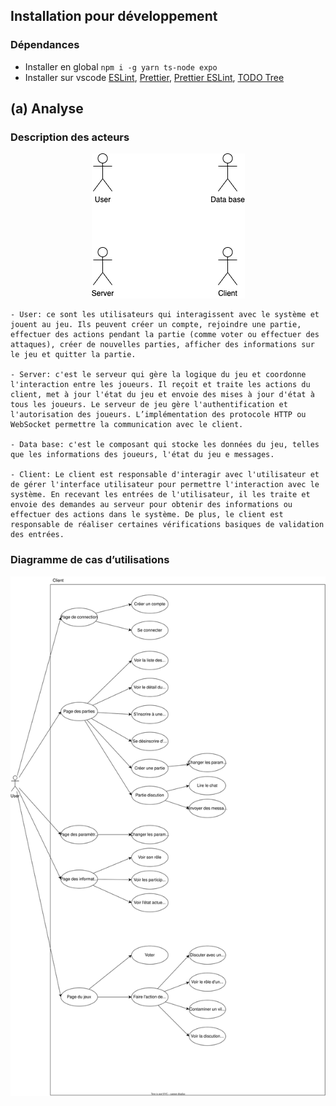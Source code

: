 ## Installation pour développement

### Dépendances

- Installer en global `npm i -g yarn ts-node expo`
- Installer sur vscode [ESLint](https://marketplace.visualstudio.com/items?itemName=dbaeumer.vscode-eslint), [Prettier](https://marketplace.visualstudio.com/items?itemName=esbenp.prettier-vscode), [Prettier ESLint](https://marketplace.visualstudio.com/items?itemName=rvest.vs-code-prettier-eslint), [TODO Tree](https://marketplace.visualstudio.com/items?itemName=Gruntfuggly.todo-tree)


## (a) Analyse 

### Description des acteurs
    
<center>
    <img src="documentation/acteurs.png">
</center>

    - User: ce sont les utilisateurs qui interagissent avec le système et jouent au jeu. Ils peuvent créer un compte, rejoindre une partie, effectuer des actions pendant la partie (comme voter ou effectuer des attaques), créer de nouvelles parties, afficher des informations sur le jeu et quitter la partie.

    - Server: c'est le serveur qui gère la logique du jeu et coordonne l'interaction entre les joueurs. Il reçoit et traite les actions du client, met à jour l'état du jeu et envoie des mises à jour d'état à tous les joueurs. Le serveur de jeu gère l'authentification et l'autorisation des joueurs. L’implémentation des protocole HTTP ou WebSocket permettre la communication avec le client.

    - Data base: c'est le composant qui stocke les données du jeu, telles que les informations des joueurs, l'état du jeu e messages.

    - Client: Le client est responsable d'interagir avec l'utilisateur et de gérer l'interface utilisateur pour permettre l'interaction avec le système. En recevant les entrées de l'utilisateur, il les traite et envoie des demandes au serveur pour obtenir des informations ou effectuer des actions dans le système. De plus, le client est responsable de réaliser certaines vérifications basiques de validation des entrées.

### Diagramme de cas d’utilisations

<center>
    <img src="documentation/client/out/use_case_client.svg">
</center>